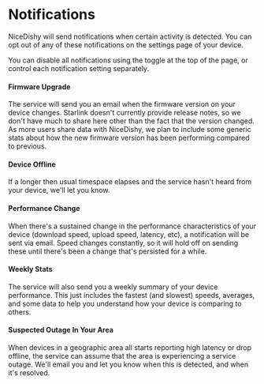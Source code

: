 # Notifications

NiceDishy will send notifications when certain activity is detected. You can opt out of any of these notifications on the settings page of your device.

You can disable all notifications using the toggle at the top of the page, or control each notification setting separately.

#### Firmware Upgrade

The service will send you an email when the firmware version on your device changes. Starlink doesn't currently provide release notes, so we don't have much to share here other than the fact that the version changed. As more users share data with NiceDishy, we plan to include some generic stats about how the new firmware version has been performing compared to previous.

#### Device Offline

If a longer then usual timespace elapses and the service hasn't heard from your device, we'll let you know.

#### Performance Change

When there's a sustained change in the performance characteristics of your device (download speed, upload speed, latency, etc), a notification will be sent via email. Speed changes constantly, so it will hold off on sending these until there's been a change that's persisted for a while.

#### Weekly Stats

The service will also send you a weekly summary of your device performance. This just includes the fastest (and slowest) speeds, averages, and some data to help you understand how your device is comparing to others.

#### Suspected Outage In Your Area

When devices in a geographic area all starts reporting high latency or drop offline, the service can assume that the area is experiencing a service outage. We'll email you and let you know when this is detected, and when it's resolved.
